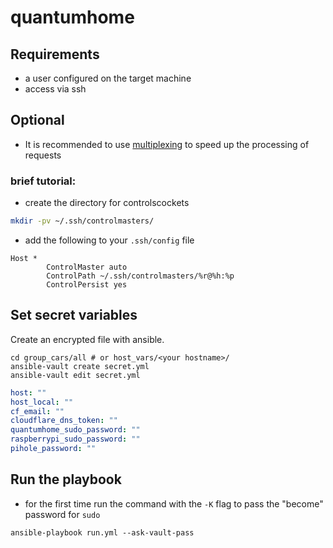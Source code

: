 # quantumhome

## Requirements

- a user configured on the target machine 
- access via ssh


## Optional

- It is recommended to use [multiplexing](https://en.wikibooks.org/wiki/OpenSSH/Cookbook/Multiplexing) to speed up the processing of requests

### brief tutorial:
- create the directory for controlscockets
```bash
mkdir -pv ~/.ssh/controlmasters/
```

- add the following to your `.ssh/config` file
```ssh
Host *
        ControlMaster auto
        ControlPath ~/.ssh/controlmasters/%r@%h:%p
        ControlPersist yes
```
## Set secret variables

Create an encrypted file with ansible.

```
cd group_cars/all # or host_vars/<your hostname>/
ansible-vault create secret.yml
ansible-vault edit secret.yml
```

```yml
host: ""
host_local: ""
cf_email: ""
cloudflare_dns_token: ""
quantumhome_sudo_password: ""
raspberrypi_sudo_password: ""
pihole_password: ""
```

## Run the playbook

- for the first time run the command with the `-K` flag to pass the "become" password for `sudo`
```
ansible-playbook run.yml --ask-vault-pass
```
